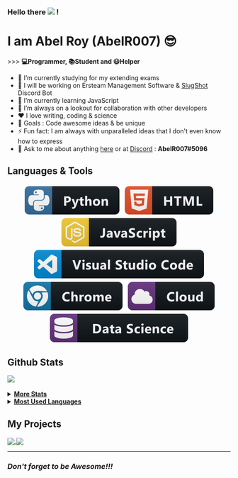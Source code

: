 <h3> Hello there <img src="https://media.giphy.com/media/hvRJCLFzcasrR4ia7z/giphy.gif" width="25px"> !</h3>

# I am Abel Roy (AbelR007) 😎
\>\>\> **💻Programmer, 📚Student and 😃Helper**

- 🔭 I’m currently studying for my extending exams
- 🤠 I will be working on Ersteam Management Software & [SlugShot](github.com/SlugShotBot) Discord Bot
- 🌱 I’m currently learning JavaScript
- 👯 I’m always on a lookout for collaboration with other developers
- ❤️ I love writing, coding & science
- 🥅 Goals : Code awesome ideas & be unique
- ⚡ Fun fact: I am always with unparalleled ideas that I don't even know how to express
- 💬 Ask to me about anything [here](https://github.com/abelr007/abelr007/issues) or at [Discord](https://discord.com) : **AbelR007#5096**

## Languages & Tools

<p align="center">
  <img src="https://raw.githubusercontent.com/8bithemant/8bithemant/master/svg/dev/languages/python.svg" alt="python" style="vertical-align:top; margin:4px">
  <img src="https://raw.githubusercontent.com/8bithemant/8bithemant/master/svg/dev/languages/html.svg" alt="html" style="vertical-align:top; margin:4px">    
  <img src="https://raw.githubusercontent.com/8bithemant/8bithemant/master/svg/dev/languages/js.svg" alt="js" style="vertical-align:top; margin:4px">
  <img src="https://raw.githubusercontent.com/8bithemant/8bithemant/master/svg/dev/tools/visualstudio_code.svg" alt="vscode" style="vertical-align:top; margin:4px">
  <img src="https://raw.githubusercontent.com/8bithemant/8bithemant/master/svg/dev/misc/chrome.svg" alt="chrome" style="vertical-align:top; margin:4px">
  <img src="https://raw.githubusercontent.com/8bithemant/8bithemant/master/svg/dev/misc/cloud.svg" alt="cloud" style="vertical-align:top; margin:4px">
  <img src="https://raw.githubusercontent.com/8bithemant/8bithemant/master/svg/dev/misc/datascience.svg" alt="datascience" style="vertical-align:top; margin:4px">
</p>

## Github Stats
![](https://github-profile-summary-cards.vercel.app/api/cards/profile-details?username=AbelR007&theme=monokai)
<details>
  <summary> <b><u>More Stats</u></b> </summary>
  <br>
  <img align="centre" src="https://github-profile-summary-cards.vercel.app/api/cards/stats?username=abelr007&theme=nord_dark">
  <img align="centre" src="https://github-profile-summary-cards.vercel.app/api/cards/productive-time?username=abelr007&theme=nord_dark">
  </a>
</details>

<details>
  <summary> <b><u>Most Used Languages</u></b> </summary><br>
  <img align="centre left" src="https://github-profile-summary-cards.vercel.app/api/cards/repos-per-language?username=abelr007&theme=nord_bright">
  <img align="centre right" src="https://github-profile-summary-cards.vercel.app/api/cards/most-commit-language?username=abelr007&theme=nord_bright"/>
</details>

## My Projects
<a href="https://github.com/abelr007/Autolist">
  <img align="center" src="https://github-readme-stats.vercel.app/api/pin/?username=abelr007&repo=autolist" />
</a>
<a href="https://github.com/abelr007/SlugShot">
  <img align="center" src="https://github-readme-stats.vercel.app/api/pin/?username=abelr007&repo=slugshot" />
</a>

---

### *Don't forget to be Awesome!!!* 
<!---
[//]: <> (  <img align="centre" src="https://github-readme-stats.vercel.app/api/top-langs/?username=abelr007&layout=compact&theme=radical" />)
[//]: <> (<a href="https://github.com/anuraghazra/github-readme-stats">)
[//]: <> (  <img align="centre left" src="https://github-readme-stats.vercel.app/api/top-langs/?username=abelr007&layout=compact&theme=radical"/>)
[//]: # ((https://github-profile-summary-cards.vercel.app/api/cards/repos-per-language?username=abelr007&theme=monokai))
  <img src="https://raw.githubusercontent.com/8bithemant/8bithemant/master/svg/dev/languages/csharp.svg" alt="csharp" style="vertical-align:top; margin:4px">
  <img align="centre" src="https://github-readme-stats.vercel.app/api?username=abelr007&show_icons=true&theme=radical" alt="Abel Roy's Github stats" />
-->
